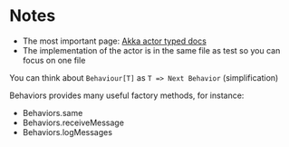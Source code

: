 # Notes

* The most important page: [Akka actor typed docs](https://doc.akka.io/docs/akka/current/typed/guide/index.html)
* The implementation of the actor is in the same file as test so you can focus on one file

You can think about `Behaviour[T]` as `T => Next Behavior` (simplification)

Behaviors provides many useful factory methods, for instance:
* Behaviors.same
* Behaviors.receiveMessage
* Behaviors.logMessages